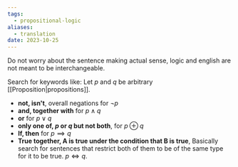```yaml
---
tags:
  - propositional-logic
aliases:
  - translation
date: 2023-10-25
---
```

Do not worry about the sentence making actual sense, logic and english are not meant to be interchangeable.

Search for keywords like: 
Let $p$  and $q$ be arbitrary [[Proposition|propositions]].
- **not, isn't**, overall negations for $\neg p$
- **and, together with** for $p \land q$
- **or** for $p \lor q$ 
- **only one of, $p$ or $q$ but not both**, for $p \oplus q$
- **If, then** for $p \implies q$
- **True together, A is true under the condition that B is true**, Basically search for sentences that restrict both of them to be of the same type for it to be true. $p \iff q$.